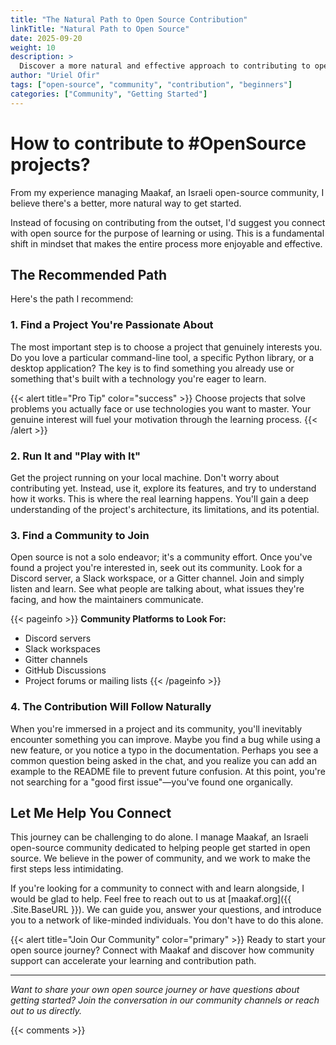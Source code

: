 ```yaml
---
title: "The Natural Path to Open Source Contribution"
linkTitle: "Natural Path to Open Source"
date: 2025-09-20
weight: 10
description: >
  Discover a more natural and effective approach to contributing to open source projects by focusing on learning and community connection first.
author: "Uriel Ofir"
tags: ["open-source", "community", "contribution", "beginners"]
categories: ["Community", "Getting Started"]
---
```


# How to contribute to #OpenSource projects?

From my experience managing Maakaf, an Israeli open-source community, I believe there's a better, more natural way to get started.

Instead of focusing on contributing from the outset, I'd suggest you connect with open source for the purpose of learning or using. This is a fundamental shift in mindset that makes the entire process more enjoyable and effective.

## The Recommended Path

Here's the path I recommend:

### 1. Find a Project You're Passionate About

The most important step is to choose a project that genuinely interests you. Do you love a particular command-line tool, a specific Python library, or a desktop application? The key is to find something you already use or something that's built with a technology you're eager to learn.

{{< alert title="Pro Tip" color="success" >}}
Choose projects that solve problems you actually face or use technologies you want to master. Your genuine interest will fuel your motivation through the learning process.
{{< /alert >}}

### 2. Run It and "Play with It"

Get the project running on your local machine. Don't worry about contributing yet. Instead, use it, explore its features, and try to understand how it works. This is where the real learning happens. You'll gain a deep understanding of the project's architecture, its limitations, and its potential.

### 3. Find a Community to Join

Open source is not a solo endeavor; it's a community effort. Once you've found a project you're interested in, seek out its community. Look for a Discord server, a Slack workspace, or a Gitter channel. Join and simply listen and learn. See what people are talking about, what issues they're facing, and how the maintainers communicate.

{{< pageinfo >}}
**Community Platforms to Look For:**
- Discord servers
- Slack workspaces  
- Gitter channels
- GitHub Discussions
- Project forums or mailing lists
{{< /pageinfo >}}

### 4. The Contribution Will Follow Naturally

When you're immersed in a project and its community, you'll inevitably encounter something you can improve. Maybe you find a bug while using a new feature, or you notice a typo in the documentation. Perhaps you see a common question being asked in the chat, and you realize you can add an example to the README file to prevent future confusion. At this point, you're not searching for a "good first issue"—you've found one organically.

## Let Me Help You Connect

This journey can be challenging to do alone. I manage Maakaf, an Israeli open-source community dedicated to helping people get started in open source. We believe in the power of community, and we work to make the first steps less intimidating.

If you're looking for a community to connect with and learn alongside, I would be glad to help. Feel free to reach out to us at [maakaf.org]({{ .Site.BaseURL }}). We can guide you, answer your questions, and introduce you to a network of like-minded individuals. You don't have to do this alone.

{{< alert title="Join Our Community" color="primary" >}}
Ready to start your open source journey? Connect with Maakaf and discover how community support can accelerate your learning and contribution path.

---

*Want to share your own open source journey or have questions about getting started? Join the conversation in our community channels or reach out to us directly.*

{{< comments >}}